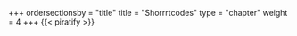 +++
ordersectionsby = "title"
title = "Shorrrtcodes"
type = "chapter"
weight = 4
+++
{{< piratify >}}